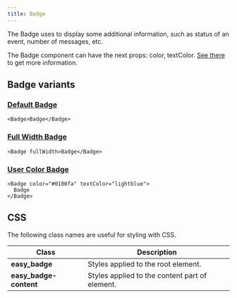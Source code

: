 ```yaml
---
title: Badge
---
```


The Badge uses to display some additional information, such as status of an event, number of messages, etc.

The Badge component can have the next props: color, textColor. [See there](/storybook/?path=/docs/core-badge--docs) to get more information.

## Badge variants

### [Default Badge](/storybook/?path=/story/core-badge--default-badge)

```tsx
<Badge>Badge</Badge>
```

### [Full Width Badge](/storybook/?path=/story/core-badge--full-width-badge)

```tsx
<Badge fullWidth>Badge</Badge>
```

### [User Color Badge](/storybook/?path=/story/core-badge--user-color-badge)

```tsx
<Badge color="#0100fa" textColor="lightblue">
  Badge
</Badge>
```

## CSS

The following class names are useful for styling with CSS.

| Class                  | Description                                    |
| ---------------------- | ---------------------------------------------- |
| **easy_badge**         | Styles applied to the root element.            |
| **easy_badge-content** | Styles applied to the content part of element. |
